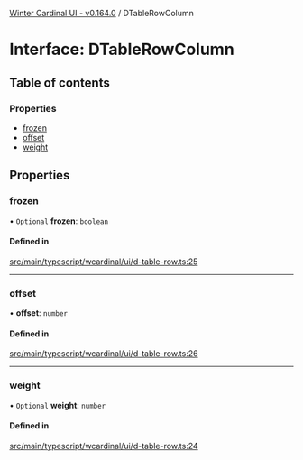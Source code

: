 [Winter Cardinal UI - v0.164.0](../index.md) / DTableRowColumn

# Interface: DTableRowColumn

## Table of contents

### Properties

- [frozen](DTableRowColumn.md#frozen)
- [offset](DTableRowColumn.md#offset)
- [weight](DTableRowColumn.md#weight)

## Properties

### frozen

• `Optional` **frozen**: `boolean`

#### Defined in

[src/main/typescript/wcardinal/ui/d-table-row.ts:25](https://github.com/winter-cardinal/winter-cardinal-ui/blob/v0.164.0/src/main/typescript/wcardinal/ui/d-table-row.ts#L25)

___

### offset

• **offset**: `number`

#### Defined in

[src/main/typescript/wcardinal/ui/d-table-row.ts:26](https://github.com/winter-cardinal/winter-cardinal-ui/blob/v0.164.0/src/main/typescript/wcardinal/ui/d-table-row.ts#L26)

___

### weight

• `Optional` **weight**: `number`

#### Defined in

[src/main/typescript/wcardinal/ui/d-table-row.ts:24](https://github.com/winter-cardinal/winter-cardinal-ui/blob/v0.164.0/src/main/typescript/wcardinal/ui/d-table-row.ts#L24)
